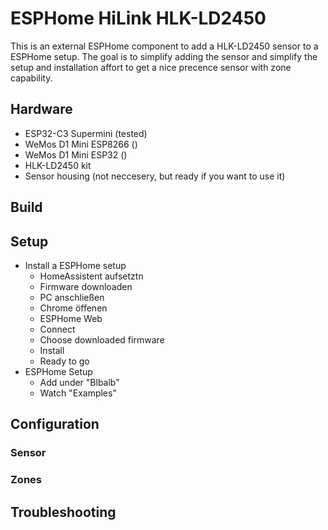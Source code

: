 # ESPHome HiLink HLK-LD2450
This is an external ESPHome component to add a HLK-LD2450 sensor to a ESPHome setup. The goal is to simplify adding the sensor and simplify the setup and installation affort to get a nice precence sensor with zone capability.

## Hardware
 - ESP32-C3 Supermini (tested)
 - WeMos D1 Mini ESP8266 ()
 - WeMos D1 Mini ESP32 ()
 - HLK-LD2450 kit
 - Sensor housing (not neccesery, but ready if you want to use it)

## Build

## Setup
 - Install a ESPHome setup
   - HomeAssistent aufsetztn
   - Firmware downloaden
   - PC anschließen
   - Chrome öffenen
   - ESPHome Web
   - Connect
   - Choose downloaded firmware
   - Install
   - Ready to go
 - ESPHome Setup
   - Add under "Blbalb"
   - Watch "Examples"

## Configuration
### Sensor

### Zones


## Troubleshooting
